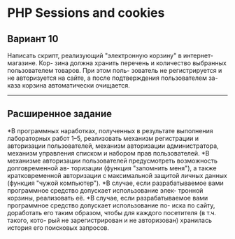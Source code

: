 # PHP Sessions and cookies
## Вариант 10
Написать скрипт, реализующий "электронную корзину" в интернет-магазине. Кор- зина должна хранить перечень и количество выбранных пользователем товаров. При этом поль- зователь не регистрируется и не авторизуется на сайте, а после подтверждения пользователем за- каза корзина автоматически очищается.
***
## Расширенное задание
*В программных наработках, полученных в результате выполнения лабораторных работ 1–5, реализовать механизм регистрации и авторизации пользователей, механизм авторизации администратора, механизм управления списком и набором прав пользователей.
*В механизме авторизации пользователей предусмотреть возможность долговременной ав- торизации (функция "запомнить меня"), а также кратковременной авторизации с максимальной защитой личных данных (функция "чужой компьютер").
*В случае, если разрабатываемое вами программное средство допускает использование элек- тронной корзины, реализовать её.
*В случае, если разрабатываемое вами программное средство допускает использование по- иска по сайту, доработать его таким образом, чтобы для каждого посетителя (в т.ч. такого, кото- рый не зарегистрирован и не авторизован) хранилась история его поисковых запросов.
